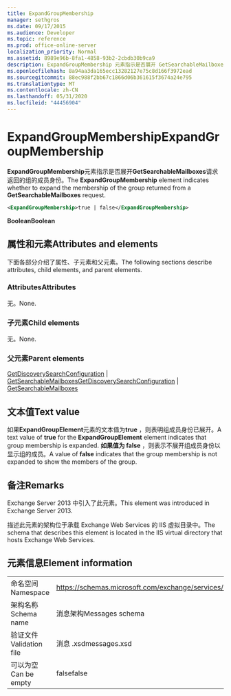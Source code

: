 ```yaml
---
title: ExpandGroupMembership
manager: sethgros
ms.date: 09/17/2015
ms.audience: Developer
ms.topic: reference
ms.prod: office-online-server
localization_priority: Normal
ms.assetid: 8989e96b-8fa1-4858-93b2-2cbdb30b9ca9
description: ExpandGroupMembership 元素指示是否展开 GetSearchableMailboxes 请求返回的组的成员身份。
ms.openlocfilehash: 8a94aa3da165ecc13282127e75c8d166f3972ead
ms.sourcegitcommit: 88ec988f2bb67c1866d06b361615f3674a24e795
ms.translationtype: MT
ms.contentlocale: zh-CN
ms.lasthandoff: 05/31/2020
ms.locfileid: "44456904"
---
```

# <a name="expandgroupmembership"></a><span data-ttu-id="9ce3c-103">ExpandGroupMembership</span><span class="sxs-lookup"><span data-stu-id="9ce3c-103">ExpandGroupMembership</span></span>

<span data-ttu-id="9ce3c-104">**ExpandGroupMembership**元素指示是否展开**GetSearchableMailboxes**请求返回的组的成员身份。</span><span class="sxs-lookup"><span data-stu-id="9ce3c-104">The **ExpandGroupMembership** element indicates whether to expand the membership of the group returned from a **GetSearchableMailboxes** request.</span></span> 
  
```XML
<ExpandGroupMembership>true | false</ExpandGroupMembership>
```

 <span data-ttu-id="9ce3c-105">**Boolean**</span><span class="sxs-lookup"><span data-stu-id="9ce3c-105">**Boolean**</span></span>
## <a name="attributes-and-elements"></a><span data-ttu-id="9ce3c-106">属性和元素</span><span class="sxs-lookup"><span data-stu-id="9ce3c-106">Attributes and elements</span></span>

<span data-ttu-id="9ce3c-107">下面各部分介绍了属性、子元素和父元素。</span><span class="sxs-lookup"><span data-stu-id="9ce3c-107">The following sections describe attributes, child elements, and parent elements.</span></span>
  
### <a name="attributes"></a><span data-ttu-id="9ce3c-108">Attributes</span><span class="sxs-lookup"><span data-stu-id="9ce3c-108">Attributes</span></span>

<span data-ttu-id="9ce3c-109">无。</span><span class="sxs-lookup"><span data-stu-id="9ce3c-109">None.</span></span>
  
### <a name="child-elements"></a><span data-ttu-id="9ce3c-110">子元素</span><span class="sxs-lookup"><span data-stu-id="9ce3c-110">Child elements</span></span>

<span data-ttu-id="9ce3c-111">无。</span><span class="sxs-lookup"><span data-stu-id="9ce3c-111">None.</span></span>
  
### <a name="parent-elements"></a><span data-ttu-id="9ce3c-112">父元素</span><span class="sxs-lookup"><span data-stu-id="9ce3c-112">Parent elements</span></span>

<span data-ttu-id="9ce3c-113">[GetDiscoverySearchConfiguration](getdiscoverysearchconfiguration.md)  | [GetSearchableMailboxes](getsearchablemailboxes.md)</span><span class="sxs-lookup"><span data-stu-id="9ce3c-113">[GetDiscoverySearchConfiguration](getdiscoverysearchconfiguration.md) | [GetSearchableMailboxes](getsearchablemailboxes.md)</span></span>
  
## <a name="text-value"></a><span data-ttu-id="9ce3c-114">文本值</span><span class="sxs-lookup"><span data-stu-id="9ce3c-114">Text value</span></span>

<span data-ttu-id="9ce3c-115">如果**ExpandGroupElement**元素的文本值为**true** ，则表明组成员身份已展开。</span><span class="sxs-lookup"><span data-stu-id="9ce3c-115">A text value of **true** for the **ExpandGroupElement** element indicates that group membership is expanded.</span></span> <span data-ttu-id="9ce3c-116">**如果值为 false** ，则表示不展开组成员身份以显示组的成员。</span><span class="sxs-lookup"><span data-stu-id="9ce3c-116">A value of **false** indicates that the group membership is not expanded to show the members of the group.</span></span> 
  
## <a name="remarks"></a><span data-ttu-id="9ce3c-117">备注</span><span class="sxs-lookup"><span data-stu-id="9ce3c-117">Remarks</span></span>

<span data-ttu-id="9ce3c-118">Exchange Server 2013 中引入了此元素。</span><span class="sxs-lookup"><span data-stu-id="9ce3c-118">This element was introduced in Exchange Server 2013.</span></span>
  
<span data-ttu-id="9ce3c-119">描述此元素的架构位于承载 Exchange Web Services 的 IIS 虚拟目录中。</span><span class="sxs-lookup"><span data-stu-id="9ce3c-119">The schema that describes this element is located in the IIS virtual directory that hosts Exchange Web Services.</span></span>
  
## <a name="element-information"></a><span data-ttu-id="9ce3c-120">元素信息</span><span class="sxs-lookup"><span data-stu-id="9ce3c-120">Element information</span></span>

|||
|:-----|:-----|
|<span data-ttu-id="9ce3c-121">命名空间</span><span class="sxs-lookup"><span data-stu-id="9ce3c-121">Namespace</span></span>  <br/> |https://schemas.microsoft.com/exchange/services/2006/messages  <br/> |
|<span data-ttu-id="9ce3c-122">架构名称</span><span class="sxs-lookup"><span data-stu-id="9ce3c-122">Schema name</span></span>  <br/> |<span data-ttu-id="9ce3c-123">消息架构</span><span class="sxs-lookup"><span data-stu-id="9ce3c-123">Messages schema</span></span>  <br/> |
|<span data-ttu-id="9ce3c-124">验证文件</span><span class="sxs-lookup"><span data-stu-id="9ce3c-124">Validation file</span></span>  <br/> |<span data-ttu-id="9ce3c-125">消息 .xsd</span><span class="sxs-lookup"><span data-stu-id="9ce3c-125">messages.xsd</span></span>  <br/> |
|<span data-ttu-id="9ce3c-126">可以为空</span><span class="sxs-lookup"><span data-stu-id="9ce3c-126">Can be empty</span></span>  <br/> |<span data-ttu-id="9ce3c-127">false</span><span class="sxs-lookup"><span data-stu-id="9ce3c-127">false</span></span>  <br/> |
   

